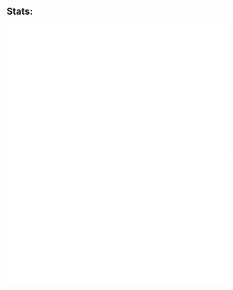 ## Stats: 

![](https://github.com/franktronics/github-stats/blob/master/generated/overview.svg#gh-dark-mode-only)
![](https://github.com/franktronics/github-stats/blob/master/generated/overview.svg#gh-light-mode-only)
